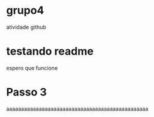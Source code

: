 # grupo4
 atividade github
 
# testando readme

espero que funcione

# Passo 3

aaaaaaaaaaaaaaaaaaaaaaaaaaaaaaaaaaaaaaaaaaaaaaaa